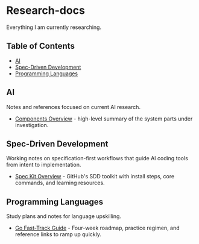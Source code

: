 # Research-docs
Everything I am currently researching.

## Table of Contents
- [AI](Ai/)
- [Spec-Driven Development](Spec-Driven%20Development/)
- [Programming Languages](Programming%20Languages/)

## AI
Notes and references focused on current AI research.

- [Components Overview](Ai/Components_Overview.md) - high-level summary of the system parts under investigation.

## Spec-Driven Development
Working notes on specification-first workflows that guide AI coding tools from intent to implementation.

- [Spec Kit Overview](Spec-Driven%20Development/Spec%20Kit/README.md) - GitHub's SDD toolkit with install steps, core commands, and learning resources.

## Programming Languages
Study plans and notes for language upskilling.

- [Go Fast-Track Guide](Programming%20Languages/Go/README.md) - Four-week roadmap, practice regimen, and reference links to ramp up quickly.
